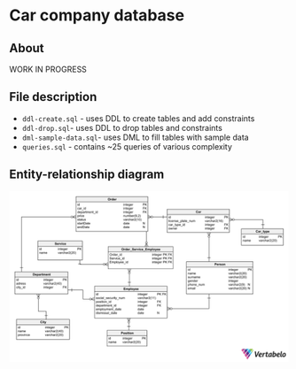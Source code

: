 # Car company database

## About
WORK IN PROGRESS

## File description

- `ddl-create.sql` - uses DDL to create tables and add constraints
- `ddl-drop.sql`- uses DDL to drop tables and constraints
- `dml-sample-data.sql`- uses DML to fill tables with sample data
- `queries.sql` - contains ~25 queries of various complexity

## Entity-relationship diagram
![](res/entity-relationship-diagram.png)

